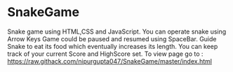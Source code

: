 # SnakeGame
Snake game using HTML,CSS and JavaScript. 
You can operate snake using Arrow Keys 
Game could be paused and resumed using SpaceBar.
Guide Snake to eat its food which eventually increases its length.
You can keep track of your current Score and HighScore set.
To view page go to :  https://raw.githack.com/nipurgupta047/SnakeGame/master/index.html

